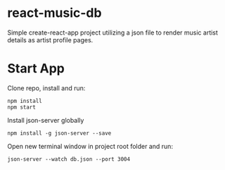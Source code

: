 # react-music-db
Simple create-react-app project utilizing a json file to render music artist details as artist profile pages.

# Start App
Clone repo, install and run:
```git
npm install
npm start
```
Install json-server globally
```git
npm install -g json-server --save
```
Open new terminal window in project root folder and run:
```git
json-server --watch db.json --port 3004
```


